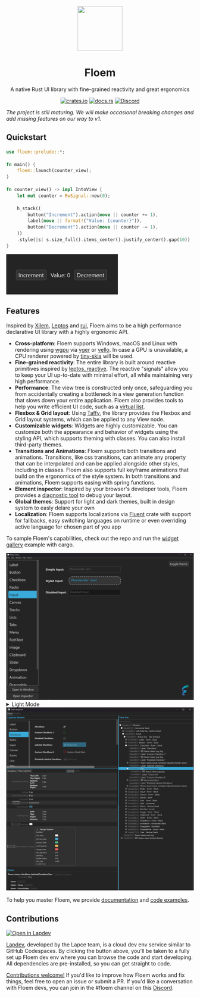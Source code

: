 <div align="center">
<img width=120 height=120 src="https://lap.dev/images/floem.svg"></img>


# Floem

A native Rust UI library with fine-grained reactivity and great ergonomics

[![crates.io](https://img.shields.io/crates/v/floem.svg)](https://crates.io/crates/floem)
[![docs.rs](https://docs.rs/floem/badge.svg)](https://docs.rs/floem)
[![Discord](https://img.shields.io/discord/946858761413328946?color=%237289DA&label=discord)](https://discord.gg/RB6cRYerXX)

</div>

_The project is still maturing. We will make occasional breaking changes and add missing features on our way to v1._

## Quickstart

```rust
use floem::prelude::*;

fn main() {
    floem::launch(counter_view);
}

fn counter_view() -> impl IntoView {
    let mut counter = RwSignal::new(0);

    h_stack((
        button("Increment").action(move || counter += 1),
        label(move || format!("Value: {counter}")),
        button("Decrement").action(move || counter -= 1),
    ))
    .style(|s| s.size_full().items_center().justify_center().gap(10))
}

```


<img src="docs/img/quickstart.jpg" width="300"/>


## Features

Inspired by [Xilem](https://github.com/linebender/xilem), [Leptos](https://github.com/leptos-rs/leptos) and [rui](https://github.com/audulus/rui), Floem aims to be a high performance declarative UI library with a highly ergonomic API.

- **Cross-platform**: Floem supports Windows, macOS and Linux with rendering using [wgpu](https://github.com/gfx-rs/wgpu) via [vger](https://github.com/audulus/vger-rs) or [vello](https://github.com/linebender/xilem). In case a GPU is unavailable, a CPU renderer powered by [tiny-skia](https://github.com/RazrFalcon/tiny-skia) will be used.
- **Fine-grained reactivity**: The entire library is built around reactive primitives inspired by [leptos_reactive](https://crates.io/crates/leptos_reactive). The reactive "signals" allow you to keep your UI up-to-date with minimal effort, all while maintaining very high performance.
- **Performance**: The view tree is constructed only once, safeguarding you from accidentally creating a bottleneck in a view generation function that slows down your entire application. Floem also provides tools to help you write efficient UI code, such as a [virtual list](https://github.com/lapce/floem/tree/main/examples/virtual_list).
- **Flexbox & Grid layout**: Using [Taffy](https://crates.io/crates/taffy), the library provides the Flexbox and Grid layout systems, which can be applied to any View node.
- **Customizable widgets**: Widgets are highly customizable. You can customize both the appearance and behavior of widgets using the styling API, which supports theming with classes. You can also install third-party themes.
- **Transitions and Animations**: Floem supports both transitions and animations. Transitions, like css transitions, can animate any property that can be interpolated and can be applied alongside other styles, including in classes. 
        Floem also supports full keyframe animations that build on the ergonomics of the style system. In both transitions and animations, Floem supports easing with spring functions.
- **Element inspector**: Inspired by your browser's developer tools, Floem provides a [diagnostic tool](docs/img/inspector.png) to debug your layout.
- **Global themes**: Support for light and dark themes, built in design system to easly delare your own
- **Localization**: Floem supports localizations via [Fluent](https://github.com/projectfluent/fluent-rs) crate with support for fallbacks, easy switching languages on runtime or even overriding active language for chosen part of you app

To sample Floem's capabilities, check out the repo and run the [widget gallery](examples/widget-gallery/src/main.rs) example with cargo.


<img src="docs/img/widget-gallery-dark.jpg" width="900"/>

<details>
    <summary>Light Mode</summary>
        
<img src="docs/img/widget-gallery-light.jpg" width="900"/>
</details>



        
<img src="docs/img/inspector.jpg" width="900"/>

To help you master Floem, we provide [documentation](https://docs.rs/floem) and [code examples](examples/).

## Contributions

<a href="https://ws.lap.dev/#https://github.com/lapce/floem" target="_blank">
      <img src="https://lap.dev/images/open-in-lapdev.svg?version=8" alt="Open in Lapdev">
</a>

[Lapdev](https://lap.dev/), developed by the Lapce team, is a cloud dev env service similar to GitHub Codespaces. By clicking the button above, you'll be taken to a fully set up Floem dev env where you can browse the code and start developing. All dependencies are pre-installed, so you can get straight to code.

[Contributions welcome!](CONTRIBUTING.md) If you'd like to improve how Floem works and fix things, feel free to open an issue or submit a PR. If you'd like a conversation with Floem devs, you can join in the #floem channel on this [Discord](https://discord.gg/RB6cRYerXX).
